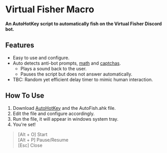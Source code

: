 # Virtual Fisher Macro
**An AutoHotKey script to automatically fish on the Virtual Fisher Discord bot.**

## Features
- Easy to use and configure.
- Auto detects anti-bot prompts, [math](https://i.imgur.com/v7VV7mA.png) and [captchas](https://i.imgur.com/JzQaYLS.png).
  - Plays a sound back to the user.
  - Pauses the script but does not answer automatically.
- TBC: Random yet efficient delay timer to mimic human interaction.

## How To Use
1. Download [AutoHotKey](https://www.autohotkey.com/download/) and the AutoFish.ahk file.
2. Edit the file and configure accordingly.
3. Run the file, it will appear in windows system tray.
4. You're set!
> [Alt + O] Start\
> [Alt + P] Pause/Resume\
> [Esc] Close
